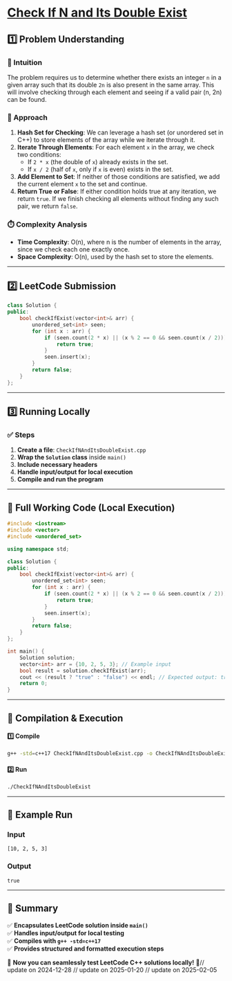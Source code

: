 # **[Check If N and Its Double Exist](https://leetcode.com/problems/check-if-n-and-its-double-exist/description/)**  

## **1️⃣ Problem Understanding**  
### **📌 Intuition**  
The problem requires us to determine whether there exists an integer `n` in a given array such that its double `2n` is also present in the same array. This will involve checking through each element and seeing if a valid pair (n, 2n) can be found.

### **🚀 Approach**  
1. **Hash Set for Checking**: We can leverage a hash set (or unordered set in C++) to store elements of the array while we iterate through it.
2. **Iterate Through Elements**: For each element `x` in the array, we check two conditions:
   - If `2 * x` (the double of `x`) already exists in the set.
   - If `x / 2` (half of `x`, only if `x` is even) exists in the set.
3. **Add Element to Set**: If neither of those conditions are satisfied, we add the current element `x` to the set and continue.
4. **Return True or False**: If either condition holds true at any iteration, we return `true`. If we finish checking all elements without finding any such pair, we return `false`.

### **⏱️ Complexity Analysis**  
- **Time Complexity**: O(n), where n is the number of elements in the array, since we check each one exactly once.
- **Space Complexity**: O(n), used by the hash set to store the elements.

---  

## **2️⃣ LeetCode Submission**  
```cpp
class Solution {
public:
    bool checkIfExist(vector<int>& arr) {
        unordered_set<int> seen;
        for (int x : arr) {
            if (seen.count(2 * x) || (x % 2 == 0 && seen.count(x / 2))) {
                return true;
            }
            seen.insert(x);
        }
        return false;
    }
};  
```  

---  

## **3️⃣ Running Locally**  
### **✅ Steps**  
1. **Create a file**: `CheckIfNAndItsDoubleExist.cpp`  
2. **Wrap the `Solution` class** inside `main()`  
3. **Include necessary headers**  
4. **Handle input/output for local execution**  
5. **Compile and run the program**  

---  

## **📝 Full Working Code (Local Execution)**  
```cpp
#include <iostream>
#include <vector>
#include <unordered_set>

using namespace std;

class Solution {
public:
    bool checkIfExist(vector<int>& arr) {
        unordered_set<int> seen;
        for (int x : arr) {
            if (seen.count(2 * x) || (x % 2 == 0 && seen.count(x / 2))) {
                return true;
            }
            seen.insert(x);
        }
        return false;
    }
};

int main() {
    Solution solution;
    vector<int> arr = {10, 2, 5, 3}; // Example input
    bool result = solution.checkIfExist(arr);
    cout << (result ? "true" : "false") << endl; // Expected output: true
    return 0;
}
```  

---  

## **🔧 Compilation & Execution**  
#### **1️⃣ Compile**  
```bash
g++ -std=c++17 CheckIfNAndItsDoubleExist.cpp -o CheckIfNAndItsDoubleExist
```  

#### **2️⃣ Run**  
```bash
./CheckIfNAndItsDoubleExist
```  

---  

## **🎯 Example Run**  
### **Input**  
```
[10, 2, 5, 3]
```  
### **Output**  
```
true
```  

---  

## **📌 Summary**  
✅ **Encapsulates LeetCode solution inside `main()`**  
✅ **Handles input/output for local testing**  
✅ **Compiles with `g++ -std=c++17`**  
✅ **Provides structured and formatted execution steps**  

🚀 **Now you can seamlessly test LeetCode C++ solutions locally!** 🚀// update on 2024-12-28
// update on 2025-01-20
// update on 2025-02-05
